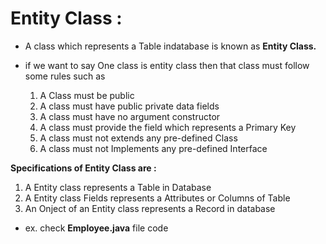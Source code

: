 # Entity Class :

  - A class which represents a Table indatabase is known as **Entity Class.**

  - if we want to say One class is entity class then that class must follow some rules such as

      1. A Class must be public
      2. A class must have public private data fields
      3. A class must have no argument constructor
      4. A class must provide the field which represents a Primary Key
      5. A class must not extends any pre-defined Class
      6. A class must not Implements any pre-defined Interface

**Specifications of Entity Class are :**

  1. A Entity class represents a Table in Database
  2. A Entity class Fields represents a Attributes or Columns of Table
  3. An Onject of an Entity class represents a Record in database

  - ex.
      check **Employee.java**  file code
